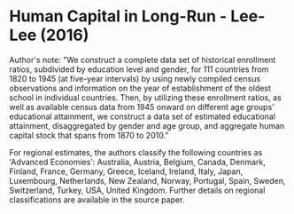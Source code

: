 # Human Capital in Long-Run - Lee-Lee (2016)

Author's note: "We construct a complete data set of historical enrollment ratios, subdivided by education level and gender, for 111 countries from 1820 to 1945 (at five-year intervals) by using newly compiled census observations and information on the year of establishment of the oldest school in individual countries. Then, by utilizing these enrollment ratios, as well as available census data from 1945 onward on different age groups' educational attainment, we construct a data set of estimated educational attainment, disaggregated by gender and age group, and aggregate human capital stock that spans from 1870 to 2010."

For regional estimates, the authors classify the following countries as 'Advanced Economies': Australia, Austria, Belgium, Canada, Denmark, Finland, France, Germany, Greece, Iceland, Ireland, Italy, Japan, Luxembourg, Netherlands, New Zealand, Norway, Portugal, Spain, Sweden, Switzerland, Turkey, USA, United Kingdom. Further details on regional classifications are available in the source paper.